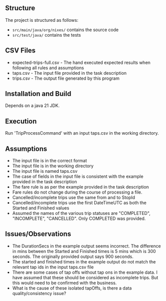 ## Structure

The project is structured as follows:
- `src/main/java/org/nixes/` contains the source code
- `src/test/java/` contains the tests

## CSV Files
- expected-trips-full.csv - The hand executed expected results when following all rules and assumptions
- taps.csv - The input file provided in the task description
- trips.csv - The output file generated by this program

## Installation and Build

Depends on a java 21 JDK.

## Execution

Run 'TripProcessCommand' with an input taps.csv in the working directory.


## Assumptions

- The input file is in the correct format
- The input file is in the working directory
- The input file is named taps.csv
- The case of fields in the input file is consistent with the example provided in the task description
- The fare rule is as per the example provided in the task description
- Fare rules do not change during the course of processing a file.
- Cancelled/incomplete trips use the same from and to StopId
- Cancelled/incomplete trips use the first DateTimeUTC as both the Started and Finished values
- Assumed the names of the various trip statuses are "COMPLETED", "INCOMPLETE", "CANCELLED". Only COMPLETED was provided.

## Issues/Observations

- The DurationSecs in the example output seems incorrect. The difference in mins between the Started and Finished times is 5 mins which is 300 seconds. The originally provided output says 900 seconds.
- The started and finished times in the example output do not match the relevant tap ids in the input taps.csv file
- There are some cases of tap offs without tap ons in the example data. I have assumed that these should be considered as incomplete trips. But this would need to be confirmed with the business.
- What is the cause of these isolated tapOffs, is there a data quality/consistency issue?